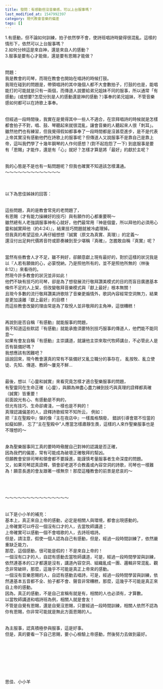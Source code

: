 ```yaml
---
title: 發問：有感動但沒音樂感，可以上台服事嗎？
last_modified_at: 1547992397
category: 現代教會音樂的偏差
tags: []
---
```


<p>1.有感動，但不論如何訓練，拍子依然學不會，使詩班唱詩時變得很混亂。這樣的情形下，依然可以上台服事嗎？<br/>2.如何分辨這是來自神，還是來自人的感動？<br/>3.服事是要有心才能做，還是要有恩賜才能做？<br/><br/><br/><!--more-->問題：<br/>我是教會的司琴，而現在教會也開始在唱詩的時候打鼓。<br/>我現在碰到的問題是，帶領唱詩的其中幾個人都不大會數拍子，打鼓的也是，能唱能打的可能就是只有一兩個，而傳道人說要給弟兄姐妹不同的服事，所以通常「有感動」(或想要?怎麼分別是人的感動還是神的感動？)事奉的弟兄姐妹，不管音樂感如何都可以在詩歌上事奉。<br/><br/><br/>但經過一段時間後，我實在是覺得其中一些人不適合，在崇拜唱詩的時候就是怎樣都會拍子不對，唱、鼓、琴聽起來就很混亂，讓會音樂的人聽起來人很「刺耳」。雖然他們也有練習，但我覺得假如都事奉了一段時間都是沒甚麼進步，是不是代表上帝其實沒有感動他們在詩歌上的服事呢？但傳道人又說服事不是靠自己是靠上帝，這叫我們學了十幾年鋼琴的人作何感想？(對不起抱怨了一下) 到底服事是要有「恩賜」才能作，還是有「心」就好？怎樣才算是將「最好」的獻於主呢？<br/><br/><br/>我的心態是不是也有一點問題呢？但我也確實不知道該怎樣溝通。<br/>～～～～～～～～～～～～～<br/><br/><br/><br/>以下為思佳姊妹的回答：<br/><br/><br/>這些問題，真的是教會常見的老問題了，<br/>有恩賜（才有能力操練好的技巧）與有願作的心都重要啊～<br/>雖然總有人老強調服事神有心就好，他們最常用『神是個靈，所以拜他的必須用心靈和誠實拜他（約4:24）』，結果技巧問題就被冷處理掉。<br/>但我真的希望這些人再仔細想想『誠實（原文為真實、真理）』的定義～<br/>還沒付出足夠代價將音符或節奏練到至少堪稱『真確』，怎膽敢自稱『真實』呢？ <br/><br/> <br/>當然有些教會人才不足，雖不夠好，卻願意獻上現有最好的，對於這樣的狀況我是以『人若有願做的心，必蒙悅納，乃是照他所有的，並不是照他所無的（林後8:12）』來看待的。<br/>然現今許多教會的狀況並非如此！<br/>他們不缺有技巧的司琴，卻是為了想發展流行敬拜讚美模式的目的而盲目廣邀基本條件不足的人上架，但改變敬拜音樂模式與『獻上最好』根本無關！<br/>且現今多數的流行敬拜讚美詩歌除了音樂更煽情外，歌詞內容經常空洞無力，結果是更加遠離『獻上最好』的目標！<br/>而這些教會改變的理由常是為了取悅人並非敬拜的主角神，這很糟糕！ <br/> <br/><br/>再說到是否自稱『有感動』就能服事的問題，<br/>我不知道這些默認『有感動』就能承擔須要特別技巧服事的傳道人，他們能不能同意～<br/>如果有會友自稱『有感動』主崇講道，就讓他主崇來取代牧師講台，不必管此人是否有裝備好嗎？<br/>我想應該有困難吧？<br/>話說回來，現今教會還真的常有不裝備好又亂立職分的事存在， 亂按牧、亂立使徒、先知、傳道、教師～屢見不鮮… <br/> <br/><br/>最後，想以『心靈和誠實』來看究竟怎樣才適合聖樂服事的問題，<br/>有聖靈同在生命正確（心靈），與願為神盡心盡力練到技巧與真理的詮釋都真確（誠實）皆重要！ <br/>前面說光有心、有感動是不夠的，<br/>但光有技巧、生命卻膚淺，一樣也是不夠的！<br/>真理認識偏差的人，詮釋詩歌經常不知所云， 例如：<br/>把『主在聖殿中』彈的像『主在夜店中』一樣風格頹廢， 錯誤引導會眾不恰當的如癡如醉， 忘了“主在聖殿中”人應當怎樣肅靜生畏，這樣的人來作聖樂服事也是不理想的～ <br/> <br/><br/>身為聖樂服事同工真的要時時儆醒自己對神的認識是否正確，<br/>因為我們的偏差，常有可能成為破壞正確敬拜的幫凶。<br/>但願教會安排司琴和領會都不要躁進，能謹慎考量服事者生命深度的問題。<br/>又，如果司琴認真詮釋，領會卻老選不合教義或內容空洞的詩歌，司琴也一樣難為！願意長進的會友跟著一樣無奈！那麼這種教會的前景是悲哀的～ <br/><br/><br/><br/><br/>～～～～～～～～～～～～～～～<br/><br/><br/>以下是小小羊的補充：<br/>基本上，真正來自上帝的感動，必定是相關人與環境，都會出現感動的。<br/>上帝確實可以呼召一個沒有口才的人，去當牧師講道；<br/>上帝確實可以感動一個不會唱歌的人，去詩班唱詩。<br/>但是，請注意，假使一個人認為自己有感動，但是，經過一段時間訓練了，依然嚴重缺乏能力，<br/>那麼，這個感動，很可能是假的！不是來自上帝的！<br/>一個沒有口才的人，自認有感動去當牧師講道，可是，經過一段時間學習與訓練，依然連基本的口才都還是沒有，講道內容空洞、組織亂成一團、邏輯非常混亂、觀念非常破碎，那麼，這幾乎不可能是真正上帝來的感動。<br/>一個沒有音樂恩賜的人，自認有感動去唱詩，可是，經過一段時間學習與訓練，依然連基本五音都不全、拍子都不會、聲音非常糟糕，那麼，這幾乎不可能是真正來自上帝的感動。<br/>因為，真正的感動，不是自己宣稱有就是有，相關的人也必須有，才算數。<br/>以當牧師講道和唱詩班為例，相關人就是會友！<br/>不管是自覺有恩賜，還是自覺沒恩賜，只要經過一段時間訓練，相關人依然不認為你有恩賜，你非常可能就是無此方面恩賜的人。<br/><br/><br/>為主服事，認真積極參與服事，這是好事。<br/>但是，真的要看一下自己恩賜，要小心檢驗上帝感動，然後努力去做到最好。<br/><br/><br/><br/><br/><br/><br/><br/><br/>思佳、小小羊<br/></p>